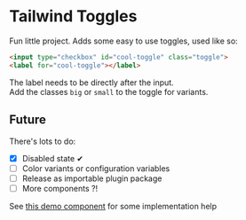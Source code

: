 # Tailwind Toggles

Fun little project.
Adds some easy to use toggles, used like so:

```html
<input type="checkbox" id="cool-toggle" class="toggle">
<label for="cool-toggle"></label>	
```

The label needs to be directly after the input.  
Add the classes `big` or `small` to the toggle for variants.


## Future

There's lots to do:

- [x] Disabled state ✔︎
- [ ] Color variants or configuration variables
- [ ] Release as importable plugin package
- [ ] More components ?!

See [this demo component](https://github.com/tailwindcss/plugin-examples/blob/master/plugins/simple-buttons/index.js) for some implementation help
